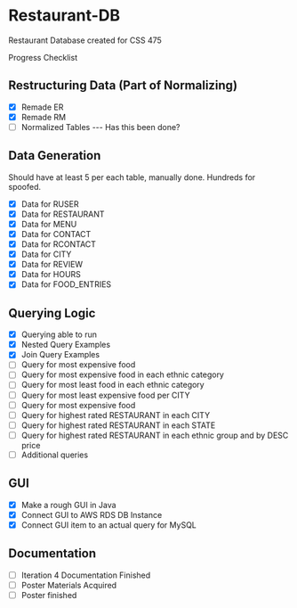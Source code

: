 # Restaurant-DB
Restaurant Database created for CSS 475

Progress Checklist

## Restructuring Data (Part of Normalizing)
- [X] Remade ER
- [X] Remade RM
- [ ] Normalized Tables --- Has this been done?

## Data Generation
Should have at least 5 per each table, manually done. Hundreds for spoofed.
- [X] Data for RUSER
- [X] Data for RESTAURANT
- [X] Data for MENU
- [X] Data for CONTACT
- [X] Data for RCONTACT
- [X] Data for CITY
- [X] Data for REVIEW
- [X] Data for HOURS
- [X] Data for FOOD_ENTRIES

## Querying Logic
- [X] Querying able to run
- [X] Nested Query Examples
- [X] Join Query Examples
- [ ] Query for most expensive food
- [ ] Query for most expensive food in each ethnic category
- [ ] Query for most least food in each ethnic category
- [ ] Query for most least expensive food per CITY
- [ ] Query for most expensive food
- [ ] Query for highest rated RESTAURANT in each CITY
- [ ] Query for highest rated RESTAURANT in each STATE
- [ ] Query for highest rated RESTAURANT in each ethnic group and by DESC price
- [ ] Additional queries

## GUI
- [X] Make a rough GUI in Java
- [X] Connect GUI to AWS RDS DB Instance
- [X] Connect GUI item to an actual query for MySQL

## Documentation
- [ ] Iteration 4 Documentation Finished
- [ ] Poster Materials Acquired
- [ ] Poster finished

